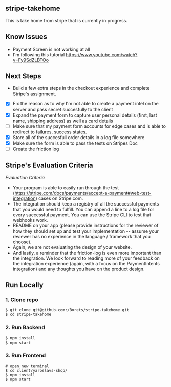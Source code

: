 ## stripe-takehome
This is take home from stripe that is currently in progress. 

## Know Issues 
* Payment Screen is not working at all
* I'm following this tutorial https://www.youtube.com/watch?v=Fy9SdZLBTOo

## Next Steps
* Build a few extra steps in the checkout experience and complete Stripe's assignment. 
- [X] Fix the reason as to why I'm not able to create a payment intel on the server and pass secret succesfully to the client
- [X] Expand the payment form to capture user personal details (first, last name, shipping address) as well as card details
- [ ] Make sure that my payment form accounts for edge cases and is able to redirect to failures, success states. 
- [X] Store all of the succesfull order details in a log file somewhere
- [X] Make sure the form is able to pass the tests on Stripes Doc
- [ ] Create the friction log

## Stripe's Evaluation Criteria
*Evaluation Criteria*
* Your program is able to easily run through the test (https://stripe.com/docs/payments/accept-a-payment#web-test-integration) cases on Stripe.com.
* The integration should keep a registry of all the successful payments that you would need to fulfill. You can append a line to a log file for every successful payment. You can use the Stripe CLI to test that webhooks work.
* README on your app (please provide instructions for the reviewer of how they should set up and test your implementation -- assume your reviewer has no experience in the language / framework that you choose).
* Again, we are not evaluating the design of your website.
* And lastly, a reminder that the friction-log is even more important than the integration. We look forward to reading more of your feedback on the integration experience (again, with a focus on the PaymentIntents integration) and any thoughts you have on the product design.

## Run Locally

### 1. Clone repo

```
$ git clone git@github.com:/Borets/stripe-takehome.git
$ cd stripe-takehome
```

### 2. Run Backend

```
$ npm install
$ npm start
```

### 3. Run Frontend

```
# open new terminal
$ cd client/yaroslavs-shop/
$ npm install
$ npm start
```